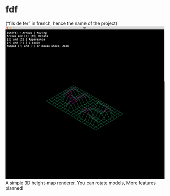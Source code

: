 # fdf
(“fils de fer” in french, hence the name of the project)
![Alt text](/screenshots/42.jpg?raw=true "Optional Title")
A simple 3D height-map renderer. You can rotate models, More features planned!
